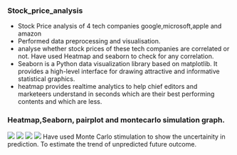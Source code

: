 ### Stock_price_analysis
- Stock Price analysis of 4 tech companies google,microsoft,apple and amazon</br>
- Performed data preprocessing and visualisation.
- analyse whether stock prices of these tech companies are correlated or not. Have used Heatmap and seaborn to check for any correlation.
- Seaborn is a Python data visualization library based on matplotlib. It provides a high-level interface for drawing attractive and informative statistical graphics.
- heatmap provides realtime analytics to help chief editors and marketeers understand in seconds which are their best performing contents and which are less.
### Heatmap,Seaborn, pairplot and montecarlo simulation graph.
<img src="https://user-images.githubusercontent.com/65914205/117029407-3c762f80-ad1c-11eb-9352-447109416cae.png">
<img src="https://user-images.githubusercontent.com/65914205/117029537-63ccfc80-ad1c-11eb-8812-00fb117985ea.png">
<img src="https://user-images.githubusercontent.com/65914205/117029720-9119aa80-ad1c-11eb-8e92-b47e6997774b.png">
<img src="https://user-images.githubusercontent.com/65914205/117030043-d9d16380-ad1c-11eb-92f0-717bd473d552.png">
Have used Monte Carlo stimulation to show the uncertainity in prediction. To estimate the trend of unpredicted future outcome.
